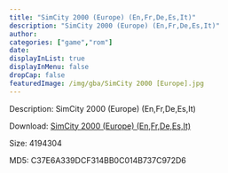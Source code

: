 ```yaml
---
title: "SimCity 2000 (Europe) (En,Fr,De,Es,It)"
description: "SimCity 2000 (Europe) (En,Fr,De,Es,It)"
author: 
categories: ["game","rom"]
date: 
displayInList: true
displayInMenu: false
dropCap: false
featuredImage: /img/gba/SimCity 2000 [Europe].jpg
---
```


Description: SimCity 2000 (Europe) (En,Fr,De,Es,It)

Download: <a style="text-decoration:underline;" href="https://mega.nz/#!uHRiXApZ!b88BcB57tGDtJ1NbRxpdurZAIR2ChuRDKeRKb_sqCGU" target = "_blank" rel = "nofollow" > SimCity 2000 (Europe) (En,Fr,De,Es,It)</a>

Size: 4194304

MD5: C37E6A339DCF314BB0C014B737C972D6

